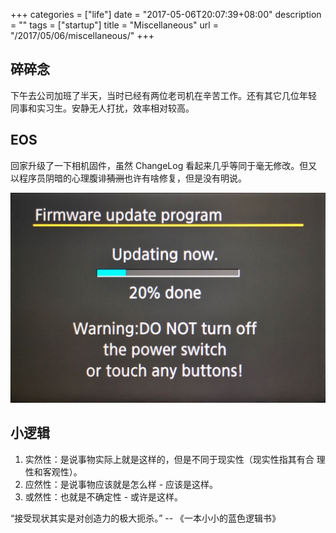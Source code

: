 +++
categories = ["life"]
date = "2017-05-06T20:07:39+08:00"
description = ""
tags = ["startup"]
title = "Miscellaneous"
url = "/2017/05/06/miscellaneous/"
+++


## 碎碎念

下午去公司加班了半天，当时已经有两位老司机在辛苦工作。还有其它几位年轻
同事和实习生。安静无人打扰，效率相对较高。

## EOS

回家升级了一下相机固件，虽然 ChangeLog 看起来几乎等同于毫无修改。但又
以程序员阴暗的心理腹诽~~猜测~~也许有啥修复，但是没有明说。

![EOS Upgrade](/media/eos-upgrade.jpg)

## 小逻辑

1. 实然性：是说事物实际上就是这样的，但是不同于现实性（现实性指其有合
理性和客观性）。
2. 应然性：是说事物应该就是怎么样 - 应该是这样。
3. 或然性：也就是不确定性 - 或许是这样。

“接受现状其实是对创造力的极大扼杀。” -- 《一本小小的蓝色逻辑书》
